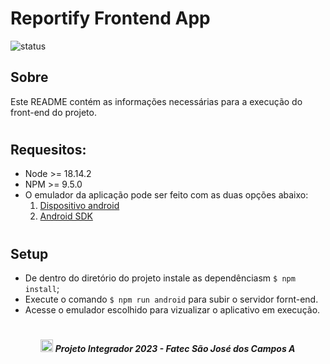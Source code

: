 # Reportify Frontend App

![status](https://img.shields.io/static/v1?label=STATUS&message=EM%20DESENVOLVIMENTO&color=RED&style=for-the-badge)

## Sobre

Este README contém as informações necessárias para a execução do front-end do projeto.

#

## Requesitos: 
- Node >= 18.14.2
- NPM >= 9.5.0
- O emulador da aplicação pode ser feito com as duas opções abaixo:
    1. [Dispositivo android](https://reactnative.dev/docs/running-on-device)
    2. [Android SDK](https://developer.android.com/about/versions/13/setup-sdk?hl=pt-br)

#

## Setup

- De dentro do diretório do projeto instale as dependênciasm `$ npm install`;
- Execute o comando `$ npm run android` para subir o servidor fornt-end.
- Acesse o emulador escolhido para vizualizar o aplicativo em execução.

#

##### <p align="center"><img src="https://cdn.discordapp.com/attachments/826526043917647912/883363052425195560/faTec.png" width="20" height="20" /> Projeto Integrador 2023 - Fatec São José dos Campos </center>A
